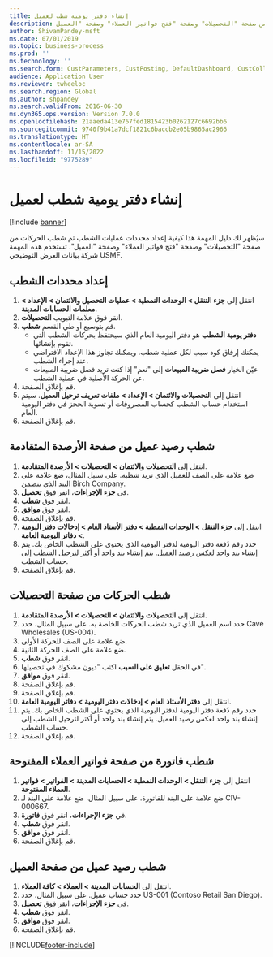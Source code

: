 ```yaml
---
title: إنشاء دفتر يومية شطب لعميل
description: سيُظهر لك دليل المهمة هذا كيفية إعداد محددات عمليات الشطب ثم شطب الحركات من صفحة "التحصيلات" وصفحة "فتح فواتير العملاء‬" وصفحة "العميل".
author: ShivamPandey-msft
ms.date: 07/01/2019
ms.topic: business-process
ms.prod: ''
ms.technology: ''
ms.search.form: CustParameters, CustPosting, DefaultDashboard, CustCollectionsPoolsListPage, CustWriteOff, LedgerJournalTable, LedgerJournalTransDaily, CustCollections, CustOpenInvoicesListPage, CustTable
audience: Application User
ms.reviewer: twheeloc
ms.search.region: Global
ms.author: shpandey
ms.search.validFrom: 2016-06-30
ms.dyn365.ops.version: Version 7.0.0
ms.openlocfilehash: 21aaeda413e767fed1815423b0262127c6692bb6
ms.sourcegitcommit: 9740f9b41a7dcf1821c6baccb2e05b9865ac2966
ms.translationtype: HT
ms.contentlocale: ar-SA
ms.lasthandoff: 11/15/2022
ms.locfileid: "9775289"
---
```

# <a name="create-a-write-off-journal-for-a-customer"></a>إنشاء دفتر يومية شطب لعميل

[!include [banner](../../includes/banner.md)]

سيُظهر لك دليل المهمة هذا كيفية إعداد محددات عمليات الشطب ثم شطب الحركات من صفحة "التحصيلات" وصفحة "فتح فواتير العملاء‬" وصفحة "العميل". تستخدم هذه المهمة شركة بيانات العرض التوضيحي USMF.


## <a name="set-up-the-write-off-parameters"></a>إعداد محددات الشطب
1. انتقل إلى **جزء التنقل > الوحدات النمطية‬ > عمليات التحصيل والائتمان‬ > الإعداد > معلمات الحسابات المدينة**.
2. انقر فوق علامة التبويب **التحصيلات‬**.
3. قم بتوسيع أو طي القسم **شطب**.
    - **دفتر يومية الشطب** هو دفتر اليومية العام الذي سيحتفظ بحركات الشطب التي تقوم بإنشائها.  
    - يمكنك إرفاق كود سبب لكل عملية شطب. ويمكنك تجاوز هذا الإعداد الافتراضي عند إجراء الشطب.  
    - عيّن الخيار **فصل ضريبة المبيعات‬** إلى "نعم" إذا كنت تريد فصل ضريبة المبيعات عن الحركة الأصلية في عملية الشطب.  
4. قم بإغلاق الصفحة.
5. انتقل إلى **التحصيلات والائتمان > الإعداد > ملفات تعريف ترحيل العميل**. سيتم استخدام حساب الشطب كحساب المصروفات أو تسوية الحجز في دفتر اليومية العام.
6. قم بإغلاق الصفحة.

## <a name="write-off-a-customer-balance-from-the-aged-balances-page"></a>شطب رصيد عميل من صفحة الأرصدة المتقادمة
1. انتقل إلى **التحصيلات والائتمان > التحصيلات > الأرصدة المتقادمة**.
2. ضع علامة على الصف للعميل الذي تريد شطبه. على سبيل المثال، ضع علامة على البند الذي يتضمن Birch Company.
3. في **جزء الإجراءات**، انقر فوق **تحصيل**.
4. انقر فوق **شطب**.
5. انقر فوق **موافق**.
6. قم بإغلاق الصفحة.
7. انتقل إلى **جزء التنقل > الوحدات النمطية > دفتر الأستاذ العام > إدخالات دفتر اليومية > دفاتر اليومية العامة‬**.
8. حدد رقم دُفعة دفتر اليومية لدفتر اليومية الذي يحتوي على الشطب الخاص بك. يتم إنشاء بند واحد لعكس رصيد العميل. يتم إنشاء بند واحد أو أكثر لترحيل الشطب إلى حساب الشطب.  
9. قم بإغلاق الصفحة.


## <a name="write-off-transactions-from-the-collections-page"></a>شطب الحركات من صفحة التحصيلات
1. انتقل إلى **التحصيلات والائتمان > التحصيلات > الأرصدة المتقادمة**.
2. حدد اسم العميل الذي تريد شطب الحركات الخاصة به. على سبيل المثال، حدد Cave Wholesales (US-004).
3. ضع علامة على الصف للحركة الأولى.
4. ضع علامة على الصف للحركة الثانية.
5. انقر فوق **شطب**.
6. في الحقل **تعليق على السبب‬** اكتب "ديون مشكوك في تحصيلها".
7. انقر فوق **موافق**.
8. قم بإغلاق الصفحة.
9. قم بإغلاق الصفحة.
10. انتقل إلى **دفتر الأستاذ العام > إدخالات دفتر اليومية > دفاتر اليومية العامة**‬.
11. حدد رقم دُفعة دفتر اليومية لدفتر اليومية الذي يحتوي على الشطب الخاص بك. يتم إنشاء بند واحد لعكس رصيد العميل. يتم إنشاء بند واحد أو أكثر لترحيل الشطب إلى حساب الشطب.  
12. قم بإغلاق الصفحة.


## <a name="write-off-an-invoice-from-the-open-customers-invoices-page"></a>شطب فاتورة من صفحة فواتير العملاء المفتوحة
1. انتقل إلى **جزء التنقل > الوحدات النمطية > الحسابات المدينة > الفواتير > فواتير العملاء المفتوحة‬**.
2. ضع علامة على البند للفاتورة. على سبيل المثال، ضع علامة على البند لـ CIV-000667.
3. في **جزء الإجراءات**، انقر فوق **فاتورة**.
4. انقر فوق **شطب**.
5. انقر فوق **موافق**.
6. قم بإغلاق الصفحة.

## <a name="write-off-a-customer-balance-from-the-customer-page"></a>شطب رصيد عميل من صفحة العميل
1. انتقل إلى **الحسابات المدينة > العملاء > كافة العملاء**‬.
2. حدد حساب عميل. على سبيل المثال، حدد US-001 (Contoso Retail San Diego).
3. في **جزء الإجراءات**، انقر فوق **تحصيل**.
4. انقر فوق **شطب**.
5. انقر فوق **موافق**.
6. قم بإغلاق الصفحة.



[!INCLUDE[footer-include](../../../includes/footer-banner.md)]
